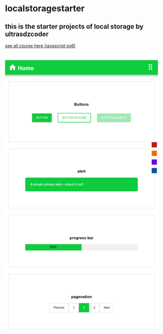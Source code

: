 # localstoragestarter
## this is the starter projects of local storage by ultrasdzcoder
[see all course here (javascript es6)](https://www.youtube.com/c/UltrasDzCoder?sub_confirmation=1)

# ![screenshoot](https://github.com/udc2020/localstoragefinal/blob/main/udclocallstorage.png)
